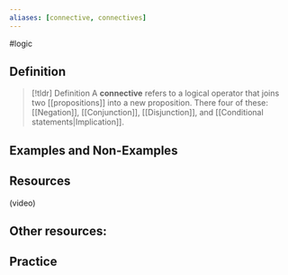 ```yaml
---
aliases: [connective, connectives]
--- 
```


#logic

## Definition 

> [!tldr] Definition
> A **connective** refers to a logical operator that joins two [[propositions]] into a new proposition. There four of these: [[Negation]], [[Conjunction]], [[Disjunction]], and [[Conditional statements|Implication]]. 



## Examples and Non-Examples

## Resources 

(video)

Other resources: 
- 

## Practice 
